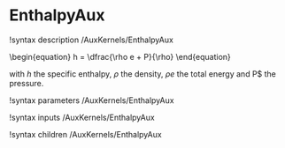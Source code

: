 # EnthalpyAux

!syntax description /AuxKernels/EnthalpyAux

\begin{equation}
h = \dfrac{\rho e + P}{\rho}
\end{equation}

with $h$ the specific enthalpy, $\rho$ the density, $\rho e$ the total energy and
P$ the pressure.

!syntax parameters /AuxKernels/EnthalpyAux

!syntax inputs /AuxKernels/EnthalpyAux

!syntax children /AuxKernels/EnthalpyAux
